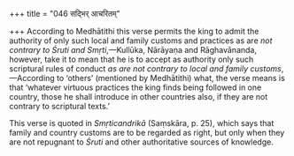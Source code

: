 +++
title = "046 सद्भिर् आचरितम्"

+++
According to Medhātithi this verse permits the king to admit the
authority of only such local and family customs and practices as are
*not contrary to Śruti and Smṛti*,—Kullūka, Nārāyaṇa and Rāghavānanda,
however, take it to mean that he is to accept as authority only such
scriptural rules of conduct *as are not contrary to local and family
customs*,—According to ‘others’ (mentioned by Medhātithi) what, the
verse means is that ‘whatever virtuous practices the king finds being
followed in one country, those he shall introduce in other countries
also, if they are not contrary to scriptural texts.’

This verse is quoted in *Smṛticandrikā* (Saṃskāra, p. 25), which says
that family and country customs are to be regarded as right, but only
when they are not repugnant to *Śruti* and other authoritative sources
of knowledge.


